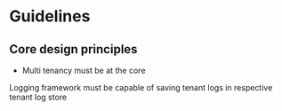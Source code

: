 # Guidelines

## Core design principles

- Multi tenancy must be at the core

Logging framework must be capable of saving tenant logs in respective tenant log store



